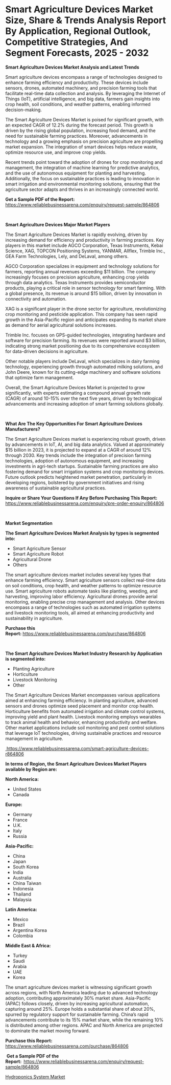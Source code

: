 <p><h1>Smart Agriculture Devices Market Size, Share & Trends Analysis Report By Application, Regional Outlook, Competitive Strategies, And Segment Forecasts, 2025 - 2032</h1></p><p><strong>Smart Agriculture Devices Market Analysis and Latest Trends</strong></p>
<p><p>Smart agriculture devices encompass a range of technologies designed to enhance farming efficiency and productivity. These devices include sensors, drones, automated machinery, and precision farming tools that facilitate real-time data collection and analysis. By leveraging the Internet of Things (IoT), artificial intelligence, and big data, farmers gain insights into crop health, soil conditions, and weather patterns, enabling informed decision-making.</p><p>The Smart Agriculture Devices Market is poised for significant growth, with an expected CAGR of 12.2% during the forecast period. This growth is driven by the rising global population, increasing food demand, and the need for sustainable farming practices. Moreover, advancements in technology and a growing emphasis on precision agriculture are propelling market expansion. The integration of smart devices helps reduce waste, optimize resource use, and improve crop yields.</p><p>Recent trends point toward the adoption of drones for crop monitoring and management, the integration of machine learning for predictive analytics, and the use of autonomous equipment for planting and harvesting. Additionally, the focus on sustainable practices is leading to innovation in smart irrigation and environmental monitoring solutions, ensuring that the agriculture sector adapts and thrives in an increasingly connected world.</p></p>
<p><strong>Get a Sample PDF of the Report:&nbsp;</strong> <a href="https://www.reliablebusinessarena.com/enquiry/request-sample/864806?utm_campaign=2488&utm_medium=2&utm_source=Github&utm_content=ia&utm_term=30032025&utm_id=smart-agriculture-devices">https://www.reliablebusinessarena.com/enquiry/request-sample/864806</a></p>
<p>&nbsp;</p>
<p><strong>Smart Agriculture Devices Major Market Players</strong></p>
<p><p>The Smart Agriculture Devices Market is rapidly evolving, driven by increasing demand for efficiency and productivity in farming practices. Key players in this market include AGCO Corporation, Texas Instruments, Kebai Science, XAG, TOPCON Positioning Systems, YANMAR, Allflex, Trimble Inc., GEA Farm Technologies, Lely, and DeLaval, among others.</p><p>AGCO Corporation specializes in equipment and technology solutions for farmers, reporting annual revenues exceeding $11 billion. The company increasingly focuses on precision agriculture, enhancing crop yields through data analytics. Texas Instruments provides semiconductor products, playing a critical role in sensor technology for smart farming. With a global presence, its revenue is around $15 billion, driven by innovation in connectivity and automation.</p><p>XAG is a significant player in the drone sector for agriculture, revolutionizing crop monitoring and pesticide application. This company has seen rapid growth in the Asia-Pacific region and anticipates expanding its market share as demand for aerial agricultural solutions increases.</p><p>Trimble Inc. focuses on GPS-guided technologies, integrating hardware and software for precision farming. Its revenues were reported around $3 billion, indicating strong market positioning due to its comprehensive ecosystem for data-driven decisions in agriculture.</p><p>Other notable players include DeLaval, which specializes in dairy farming technology, experiencing growth through automated milking solutions, and John Deere, known for its cutting-edge machinery and software solutions that optimize farm management.</p><p>Overall, the Smart Agriculture Devices Market is projected to grow significantly, with experts estimating a compound annual growth rate (CAGR) of around 10-15% over the next five years, driven by technological advancements and increasing adoption of smart farming solutions globally.</p></p>
<p>&nbsp;</p>
<p><strong>What Are The Key Opportunities For Smart Agriculture Devices Manufacturers?</strong></p>
<p><p>The Smart Agriculture Devices market is experiencing robust growth, driven by advancements in IoT, AI, and big data analytics. Valued at approximately $15 billion in 2023, it is projected to expand at a CAGR of around 12% through 2030. Key trends include the integration of precision farming technologies, adoption of autonomous equipment, and increasing investments in agri-tech startups. Sustainable farming practices are also fostering demand for smart irrigation systems and crop monitoring devices. Future outlook predicts heightened market penetration, particularly in developing regions, bolstered by government initiatives and rising awareness of sustainable agricultural practices.</p></p>
<p><strong>Inquire or Share Your Questions If Any Before Purchasing This Report:</strong> <a href="https://www.reliablebusinessarena.com/enquiry/pre-order-enquiry/864806?utm_campaign=2488&utm_medium=2&utm_source=Github&utm_content=ia&utm_term=30032025&utm_id=smart-agriculture-devices">https://www.reliablebusinessarena.com/enquiry/pre-order-enquiry/864806</a></p>
<p>&nbsp;</p>
<p><strong>Market Segmentation</strong></p>
<p><strong>The Smart Agriculture Devices Market Analysis by types is segmented into:</strong></p>
<p><ul><li>Smart Agriculture Sensor</li><li>Smart Agriculture Robot</li><li>Agricultural Drone</li><li>Others</li></ul></p>
<p><p>The smart agriculture devices market includes several key types that enhance farming efficiency. Smart agriculture sensors collect real-time data on soil conditions, crop health, and weather patterns to optimize resource use. Smart agriculture robots automate tasks like planting, weeding, and harvesting, improving labor efficiency. Agricultural drones provide aerial monitoring, enabling precise crop management and analysis. Other devices encompass a range of technologies such as automated irrigation systems and livestock monitoring tools, all aimed at enhancing productivity and sustainability in agriculture.</p></p>
<p><strong>Purchase this Report:&nbsp;</strong><a href="https://www.reliablebusinessarena.com/purchase/864806?utm_campaign=2488&utm_medium=2&utm_source=Github&utm_content=ia&utm_term=30032025&utm_id=smart-agriculture-devices">https://www.reliablebusinessarena.com/purchase/864806</a></p>
<p>&nbsp;</p>
<p><strong>The Smart Agriculture Devices Market Industry Research by Application is segmented into:</strong></p>
<p><ul><li>Planting Agriculture</li><li>Horticulture</li><li>Livestock Monitoring</li><li>Other</li></ul></p>
<p><p>The Smart Agriculture Devices Market encompasses various applications aimed at enhancing farming efficiency. In planting agriculture, advanced sensors and drones optimize seed placement and monitor crop health. Horticulture benefits from automated irrigation and climate control systems, improving yield and plant health. Livestock monitoring employs wearables to track animal health and behavior, enhancing productivity and welfare. Other market applications include soil monitoring and pest control solutions that leverage IoT technologies, driving sustainable practices and resource management in agriculture.</p></p>
<p><a href="https://www.reliablebusinessarena.com/smart-agriculture-devices-r864806?utm_campaign=2488&utm_medium=2&utm_source=Github&utm_content=ia&utm_term=30032025&utm_id=smart-agriculture-devices">&nbsp;https://www.reliablebusinessarena.com/smart-agriculture-devices-r864806</a></p>
<p><strong>In terms of Region, the Smart Agriculture Devices Market Players available by Region are:</strong></p>
<p>
    <p> <strong> North America: </strong>
        <ul>
            <li>United States</li>
            <li>Canada</li>
        </ul>
        </p> 
    <p> <strong> Europe: </strong>
        <ul>
            <li>Germany</li>
            <li>France</li>
            <li>U.K.</li>
            <li>Italy</li>
            <li>Russia</li>
        </ul>
        </p> 
    <p> <strong> Asia-Pacific: </strong>
        <ul>
            <li>China</li>
            <li>Japan</li>
            <li>South Korea</li>
            <li>India</li>
            <li>Australia</li>
            <li>China Taiwan</li>
            <li>Indonesia</li>
            <li>Thailand</li>
            <li>Malaysia</li>
        </ul>
        </p> 
    <p> <strong> Latin America: </strong>
        <ul>
            <li>Mexico</li>
            <li>Brazil</li>
            <li>Argentina Korea</li>
            <li>Colombia</li>
        </ul>
        </p> 
    <p> <strong> Middle East & Africa: </strong>
        <ul>
            <li>Turkey</li>
            <li>Saudi</li>
            <li>Arabia</li>
            <li>UAE</li>
            <li>Korea</li>
        </ul>
    </p>
    </p>
<p><p>The smart agriculture devices market is witnessing significant growth across regions, with North America leading due to advanced technology adoption, contributing approximately 30% market share. Asia-Pacific (APAC) follows closely, driven by increasing agricultural automation, capturing around 25%. Europe holds a substantial share of about 20%, spurred by regulatory support for sustainable farming. China’s rapid advancements contribute to its 15% market share, while the remaining 10% is distributed among other regions. APAC and North America are projected to dominate the market moving forward.</p></p>
<p><strong>Purchase this Report: </strong><a href="https://www.reliablebusinessarena.com/purchase/864806?utm_campaign=2488&utm_medium=2&utm_source=Github&utm_content=ia&utm_term=30032025&utm_id=smart-agriculture-devices">https://www.reliablebusinessarena.com/purchase/864806</a></p>
<p>&nbsp;<strong>Get a Sample PDF of the Report:&nbsp;&nbsp;</strong><a href="https://www.reliablebusinessarena.com/enquiry/request-sample/864806?utm_campaign=2488&utm_medium=2&utm_source=Github&utm_content=ia&utm_term=30032025&utm_id=smart-agriculture-devices">https://www.reliablebusinessarena.com/enquiry/request-sample/864806</a></p>
<p><strong></strong></p>
<p><p><a href="https://github.com/sherikacas30/Market-Research-Report-List-1/blob/main/hydroponics-system-market.md?utm_campaign=2488&utm_medium=2&utm_source=Github&utm_content=ia&utm_term=30032025&utm_id=smart-agriculture-devices">Hydroponics System Market</a></p></p>